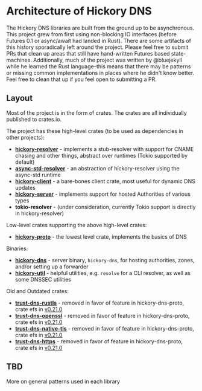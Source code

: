 # Architecture of Hickory DNS

The Hickory DNS libraries are built from the ground up to be asynchronous. This project grew from first using non-blocking IO interfaces (before Futures 0.1 or async/await had landed in Rust). There are some artifacts of this history sporadically left around the project. Please feel free to submit PRs that clean up areas that still have hand-written Futures based state-machines. Additionally, much of the project was written by @bluejekyll while he learned the Rust language–this means that there may be patterns or missing common implementations in places where he didn't know better. Feel free to clean that up if you feel open to submitting a PR.

## Layout

Most of the project is in the form of crates. The crates are all individually published to crates.io.

The project has these high-level crates (to be used as dependencies in other projects):

- **[hickory-resolver](crates/resolver)** - implements a stub-resolver with support for CNAME chasing and other things, abstract over runtimes (Tokio supported by default)
- **[async-std-resolver](crates/async-std-resolver)** - an abstraction of hickory-resolver using the async-std runtime
- **[hickory-client](crates/client)** - a bare-bones client crate, most useful for dynamic DNS updates
- **[hickory-server](crates/server)** - implements support for hosted Authorities of various types
- **tokio-resolver** - (under consideration, currently Tokio support is directly in hickory-resolver)

Low-level crates supporting the above high-level crates:

- **[hickory-proto](crates/proto)** - the lowest level crate, implements the basics of DNS

Binaries:

- **[hickory-dns](bin/)** - server binary, `hickory-dns`, for hosting authorities, zones, and/or setting up a forwarder
- **[hickory-util](util/)** - helpful utilities, e.g. `resolve` for a CLI resolver, as well as some DNSSEC utilities

Old and Outdated crates:

- **[trust-dns-rustls](https://github.com/bluejekyll/trust-dns/tree/v0.21.0/crates/rustls)** - removed in favor of feature in hickory-dns-proto, crate efs in [v0.21.0](https://github.com/bluejekyll/hickory-dns/tree/v0.21.0)
- **[trust-dns-openssl](https://github.com/bluejekyll/hickory-dns/tree/v0.21.0/crates/openssl)** - removed in favor of feature in hickory-dns-proto, crate efs in [v0.21.0](https://github.com/bluejekyll/hickory-dns/tree/v0.21.0)
- **[trust-dns-native-tls](https://github.com/bluejekyll/hickory-dns/tree/v0.21.0/crates/native-tls)** - removed in favor of feature in hickory-dns-proto, crate efs in [v0.21.0](https://github.com/bluejekyll/hickory-dns/tree/v0.21.0)
- **[trust-dns-https](https://github.com/bluejekyll/hickory-dns/tree/v0.21.0/crates/https)** - removed in favor of feature in hickory-dns-proto, crate efs in [v0.21.0](https://github.com/bluejekyll/hickory-dns/tree/v0.21.0)

## TBD

More on general patterns used in each library
